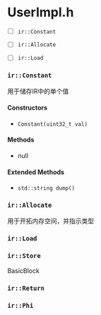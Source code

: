 
# UserImpl.h

- [ ] `ir::Constant`
- [ ] `ir::Allocate`
- [ ] `ir::Load`
 

### `ir::Constant`

  用于储存IR中的单个值
  
  #### Constructors
  - `Constant(uint32_t val)`
  #### Methods
  - null
  #### Extended Methods
  - `std::string dump()`



  

### `ir::Allocate`

  用于开拓内存空间，并指示类型

### `ir::Load`
  


### `ir::Store`

BasicBlock
### `ir::Return`


### `ir::Phi`